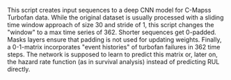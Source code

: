 This script creates input sequences to a deep CNN model for C-Mapss Turbofan data. While the original dataset is usually processed with a sliding time window approach of size 30 and stride of 1, this script changes the "window" to a max time series of 362. Shorter sequences get 0-padded. Masks layers ensure that padding is not used for updating weights. Finally, a 0-1-matrix incorporates "event histories" of turbofan failures in 362 time steps. The network is supposed to learn to predict this matrix or, later on, the hazard rate function (as in survival analysis) instead of predicting RUL directly. 
